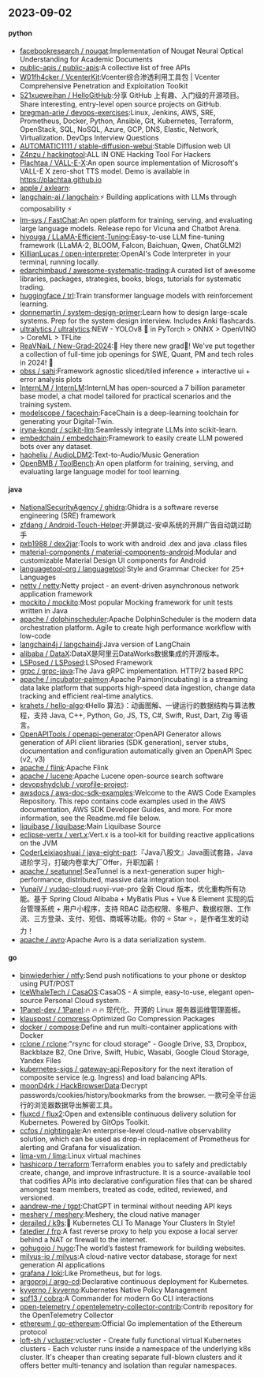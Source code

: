 ## 2023-09-02

#### python
* [facebookresearch / nougat](https://github.com/facebookresearch/nougat):Implementation of Nougat Neural Optical Understanding for Academic Documents
* [public-apis / public-apis](https://github.com/public-apis/public-apis):A collective list of free APIs
* [W01fh4cker / VcenterKit](https://github.com/W01fh4cker/VcenterKit):Vcenter综合渗透利用工具包 | Vcenter Comprehensive Penetration and Exploitation Toolkit
* [521xueweihan / HelloGitHub](https://github.com/521xueweihan/HelloGitHub):分享 GitHub 上有趣、入门级的开源项目。Share interesting, entry-level open source projects on GitHub.
* [bregman-arie / devops-exercises](https://github.com/bregman-arie/devops-exercises):Linux, Jenkins, AWS, SRE, Prometheus, Docker, Python, Ansible, Git, Kubernetes, Terraform, OpenStack, SQL, NoSQL, Azure, GCP, DNS, Elastic, Network, Virtualization. DevOps Interview Questions
* [AUTOMATIC1111 / stable-diffusion-webui](https://github.com/AUTOMATIC1111/stable-diffusion-webui):Stable Diffusion web UI
* [Z4nzu / hackingtool](https://github.com/Z4nzu/hackingtool):ALL IN ONE Hacking Tool For Hackers
* [Plachtaa / VALL-E-X](https://github.com/Plachtaa/VALL-E-X):An open source implementation of Microsoft's VALL-E X zero-shot TTS model. Demo is available in https://plachtaa.github.io
* [apple / axlearn](https://github.com/apple/axlearn):
* [langchain-ai / langchain](https://github.com/langchain-ai/langchain):⚡ Building applications with LLMs through composability ⚡
* [lm-sys / FastChat](https://github.com/lm-sys/FastChat):An open platform for training, serving, and evaluating large language models. Release repo for Vicuna and Chatbot Arena.
* [hiyouga / LLaMA-Efficient-Tuning](https://github.com/hiyouga/LLaMA-Efficient-Tuning):Easy-to-use LLM fine-tuning framework (LLaMA-2, BLOOM, Falcon, Baichuan, Qwen, ChatGLM2)
* [KillianLucas / open-interpreter](https://github.com/KillianLucas/open-interpreter):OpenAI's Code Interpreter in your terminal, running locally.
* [edarchimbaud / awesome-systematic-trading](https://github.com/edarchimbaud/awesome-systematic-trading):A curated list of awesome libraries, packages, strategies, books, blogs, tutorials for systematic trading.
* [huggingface / trl](https://github.com/huggingface/trl):Train transformer language models with reinforcement learning.
* [donnemartin / system-design-primer](https://github.com/donnemartin/system-design-primer):Learn how to design large-scale systems. Prep for the system design interview. Includes Anki flashcards.
* [ultralytics / ultralytics](https://github.com/ultralytics/ultralytics):NEW - YOLOv8 🚀 in PyTorch > ONNX > OpenVINO > CoreML > TFLite
* [ReaVNaiL / New-Grad-2024](https://github.com/ReaVNaiL/New-Grad-2024):👋 Hey there new grad🎉! We've put together a collection of full-time job openings for SWE, Quant, PM and tech roles in 2024! 🚀
* [obss / sahi](https://github.com/obss/sahi):Framework agnostic sliced/tiled inference + interactive ui + error analysis plots
* [InternLM / InternLM](https://github.com/InternLM/InternLM):InternLM has open-sourced a 7 billion parameter base model, a chat model tailored for practical scenarios and the training system.
* [modelscope / facechain](https://github.com/modelscope/facechain):FaceChain is a deep-learning toolchain for generating your Digital-Twin.
* [iryna-kondr / scikit-llm](https://github.com/iryna-kondr/scikit-llm):Seamlessly integrate LLMs into scikit-learn.
* [embedchain / embedchain](https://github.com/embedchain/embedchain):Framework to easily create LLM powered bots over any dataset.
* [haoheliu / AudioLDM2](https://github.com/haoheliu/AudioLDM2):Text-to-Audio/Music Generation
* [OpenBMB / ToolBench](https://github.com/OpenBMB/ToolBench):An open platform for training, serving, and evaluating large language model for tool learning.

#### java
* [NationalSecurityAgency / ghidra](https://github.com/NationalSecurityAgency/ghidra):Ghidra is a software reverse engineering (SRE) framework
* [zfdang / Android-Touch-Helper](https://github.com/zfdang/Android-Touch-Helper):开屏跳过-安卓系统的开屏广告自动跳过助手
* [pxb1988 / dex2jar](https://github.com/pxb1988/dex2jar):Tools to work with android .dex and java .class files
* [material-components / material-components-android](https://github.com/material-components/material-components-android):Modular and customizable Material Design UI components for Android
* [languagetool-org / languagetool](https://github.com/languagetool-org/languagetool):Style and Grammar Checker for 25+ Languages
* [netty / netty](https://github.com/netty/netty):Netty project - an event-driven asynchronous network application framework
* [mockito / mockito](https://github.com/mockito/mockito):Most popular Mocking framework for unit tests written in Java
* [apache / dolphinscheduler](https://github.com/apache/dolphinscheduler):Apache DolphinScheduler is the modern data orchestration platform. Agile to create high performance workflow with low-code
* [langchain4j / langchain4j](https://github.com/langchain4j/langchain4j):Java version of LangChain
* [alibaba / DataX](https://github.com/alibaba/DataX):DataX是阿里云DataWorks数据集成的开源版本。
* [LSPosed / LSPosed](https://github.com/LSPosed/LSPosed):LSPosed Framework
* [grpc / grpc-java](https://github.com/grpc/grpc-java):The Java gRPC implementation. HTTP/2 based RPC
* [apache / incubator-paimon](https://github.com/apache/incubator-paimon):Apache Paimon(incubating) is a streaming data lake platform that supports high-speed data ingestion, change data tracking and efficient real-time analytics.
* [krahets / hello-algo](https://github.com/krahets/hello-algo):《Hello 算法》：动画图解、一键运行的数据结构与算法教程，支持 Java, C++, Python, Go, JS, TS, C#, Swift, Rust, Dart, Zig 等语言。
* [OpenAPITools / openapi-generator](https://github.com/OpenAPITools/openapi-generator):OpenAPI Generator allows generation of API client libraries (SDK generation), server stubs, documentation and configuration automatically given an OpenAPI Spec (v2, v3)
* [apache / flink](https://github.com/apache/flink):Apache Flink
* [apache / lucene](https://github.com/apache/lucene):Apache Lucene open-source search software
* [devopshydclub / vprofile-project](https://github.com/devopshydclub/vprofile-project):
* [awsdocs / aws-doc-sdk-examples](https://github.com/awsdocs/aws-doc-sdk-examples):Welcome to the AWS Code Examples Repository. This repo contains code examples used in the AWS documentation, AWS SDK Developer Guides, and more. For more information, see the Readme.md file below.
* [liquibase / liquibase](https://github.com/liquibase/liquibase):Main Liquibase Source
* [eclipse-vertx / vert.x](https://github.com/eclipse-vertx/vert.x):Vert.x is a tool-kit for building reactive applications on the JVM
* [CoderLeixiaoshuai / java-eight-part](https://github.com/CoderLeixiaoshuai/java-eight-part):『Java八股文』Java面试套路，Java进阶学习，打破内卷拿大厂Offer，升职加薪！
* [apache / seatunnel](https://github.com/apache/seatunnel):SeaTunnel is a next-generation super high-performance, distributed, massive data integration tool.
* [YunaiV / yudao-cloud](https://github.com/YunaiV/yudao-cloud):ruoyi-vue-pro 全新 Cloud 版本，优化重构所有功能。基于 Spring Cloud Alibaba + MyBatis Plus + Vue & Element 实现的后台管理系统 + 用户小程序，支持 RBAC 动态权限、多租户、数据权限、工作流、三方登录、支付、短信、商城等功能。你的 ⭐️ Star ⭐️，是作者生发的动力！
* [apache / avro](https://github.com/apache/avro):Apache Avro is a data serialization system.

#### go
* [binwiederhier / ntfy](https://github.com/binwiederhier/ntfy):Send push notifications to your phone or desktop using PUT/POST
* [IceWhaleTech / CasaOS](https://github.com/IceWhaleTech/CasaOS):CasaOS - A simple, easy-to-use, elegant open-source Personal Cloud system.
* [1Panel-dev / 1Panel](https://github.com/1Panel-dev/1Panel):🔥 🔥 🔥 现代化、开源的 Linux 服务器运维管理面板。
* [klauspost / compress](https://github.com/klauspost/compress):Optimized Go Compression Packages
* [docker / compose](https://github.com/docker/compose):Define and run multi-container applications with Docker
* [rclone / rclone](https://github.com/rclone/rclone):"rsync for cloud storage" - Google Drive, S3, Dropbox, Backblaze B2, One Drive, Swift, Hubic, Wasabi, Google Cloud Storage, Yandex Files
* [kubernetes-sigs / gateway-api](https://github.com/kubernetes-sigs/gateway-api):Repository for the next iteration of composite service (e.g. Ingress) and load balancing APIs.
* [moonD4rk / HackBrowserData](https://github.com/moonD4rk/HackBrowserData):Decrypt passwords/cookies/history/bookmarks from the browser. 一款可全平台运行的浏览器数据导出解密工具。
* [fluxcd / flux2](https://github.com/fluxcd/flux2):Open and extensible continuous delivery solution for Kubernetes. Powered by GitOps Toolkit.
* [ccfos / nightingale](https://github.com/ccfos/nightingale):An enterprise-level cloud-native observability solution, which can be used as drop-in replacement of Prometheus for alerting and Grafana for visualization.
* [lima-vm / lima](https://github.com/lima-vm/lima):Linux virtual machines
* [hashicorp / terraform](https://github.com/hashicorp/terraform):Terraform enables you to safely and predictably create, change, and improve infrastructure. It is a source-available tool that codifies APIs into declarative configuration files that can be shared amongst team members, treated as code, edited, reviewed, and versioned.
* [aandrew-me / tgpt](https://github.com/aandrew-me/tgpt):ChatGPT in terminal without needing API keys
* [meshery / meshery](https://github.com/meshery/meshery):Meshery, the cloud native manager
* [derailed / k9s](https://github.com/derailed/k9s):🐶 Kubernetes CLI To Manage Your Clusters In Style!
* [fatedier / frp](https://github.com/fatedier/frp):A fast reverse proxy to help you expose a local server behind a NAT or firewall to the internet.
* [gohugoio / hugo](https://github.com/gohugoio/hugo):The world’s fastest framework for building websites.
* [milvus-io / milvus](https://github.com/milvus-io/milvus):A cloud-native vector database, storage for next generation AI applications
* [grafana / loki](https://github.com/grafana/loki):Like Prometheus, but for logs.
* [argoproj / argo-cd](https://github.com/argoproj/argo-cd):Declarative continuous deployment for Kubernetes.
* [kyverno / kyverno](https://github.com/kyverno/kyverno):Kubernetes Native Policy Management
* [spf13 / cobra](https://github.com/spf13/cobra):A Commander for modern Go CLI interactions
* [open-telemetry / opentelemetry-collector-contrib](https://github.com/open-telemetry/opentelemetry-collector-contrib):Contrib repository for the OpenTelemetry Collector
* [ethereum / go-ethereum](https://github.com/ethereum/go-ethereum):Official Go implementation of the Ethereum protocol
* [loft-sh / vcluster](https://github.com/loft-sh/vcluster):vcluster - Create fully functional virtual Kubernetes clusters - Each vcluster runs inside a namespace of the underlying k8s cluster. It's cheaper than creating separate full-blown clusters and it offers better multi-tenancy and isolation than regular namespaces.
